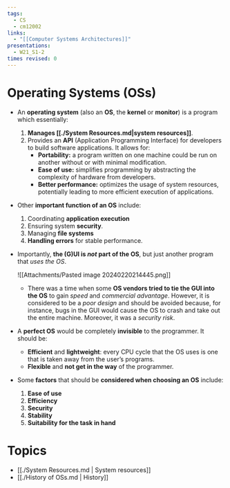 ```yaml
---
tags:
  - CS
  - cm12002
links:
  - "[[Computer Systems Architectures]]"
presentations:
  - W21_S1-2
times revised: 0
---
```

# Operating Systems (OSs)
- An **operating system** (also an **OS**, the **kernel** or **monitor**) is a program which essentially:
    1. **Manages [[./System Resources.md|system resources]]**.
    2. Provides an **API** (Application Programming Interface) for developers to build software applications. It allows for:
        - **Portability:** a program written on one machine could be run on another without or with minimal modification.
        - **Ease of use:** simplifies programming by abstracting the complexity of hardware from developers.
        - **Better performance:** optimizes the usage of system resources, potentially leading to more efficient execution of applications.

- Other **important function of an OS** include:
    1. Coordinating **application execution** 
    2. Ensuring system **security**.
    3. Managing **file systems** 
    4. **Handling errors** for stable performance.

- Importantly, **the (G)UI is *not* part of the OS**, but just another program that *uses the OS*.

    ![[Attachments/Pasted image 20240220214445.png]]
    - There was a time when some **OS vendors tried to tie the GUI into the OS** to gain *speed* and *commercial advantage*. However, it is considered to be a *poor design* and should be avoided because, for instance, bugs in the GUI would cause the OS to crash and take out the entire machine. Moreover, it was a *security risk*.

- A **perfect OS** would be completely **invisible** to the programmer. It should be:
    - **Efficient** and **lightweight**:  every CPU cycle that the OS uses is one that is taken away from the user’s programs.
    - **Flexible** and **not get in the way** of the programmer.

- Some **factors** that should be **considered when choosing an OS** include:
    1. **Ease of use**
    2. **Efficiency**
    3. **Security**
    4. **Stability**
    5. **Suitability for the task in hand**

# Topics
- [[./System Resources.md | System resources]]
- [[./History of OSs.md | History]]
